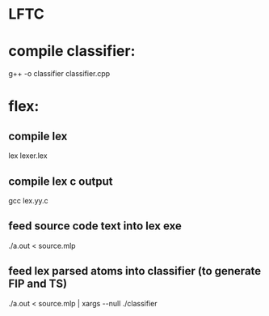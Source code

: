 # LFTC

# compile classifier:
g++ -o classifier classifier.cpp

# flex:

## compile lex
lex lexer.lex

## compile lex c output
gcc lex.yy.c

## feed source code text into lex exe
./a.out < source.mlp

## feed lex parsed atoms into classifier (to generate FIP and TS)
./a.out < source.mlp | xargs --null ./classifier

